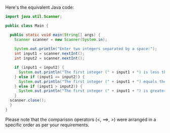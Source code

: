 Here's the equivalent Java code:

```java
import java.util.Scanner;

public class Main {

  public static void main(String[] args) {
    Scanner scanner = new Scanner(System.in);
        
    System.out.println("Enter two integers separated by a space:");
    int input1 = scanner.nextInt();
    int input2 = scanner.nextInt();

    if (input1 < input2) {
      System.out.println("The first integer (" + input1 + ") is less than the second integer (" + input2 + ")."));
    } else if (input1 == input2)) {
      System.out.println("The first integer (" + input1 + ") equals the second integer (" + input2 + ").)"));
    } else if (input1 > input2)) {
      System.out.println("The first integer (" + input1 + ") is greater than the second integer (" + input2 + ")."));
    }
  scanner.close();
  }
}
```
Please note that the comparison operators (<, ==>, >) were arranged in a specific order as per your requirements.

